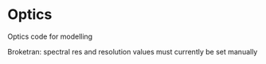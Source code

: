 # Optics
Optics code for modelling

Broketran: spectral res and resolution values must currently be set manually
